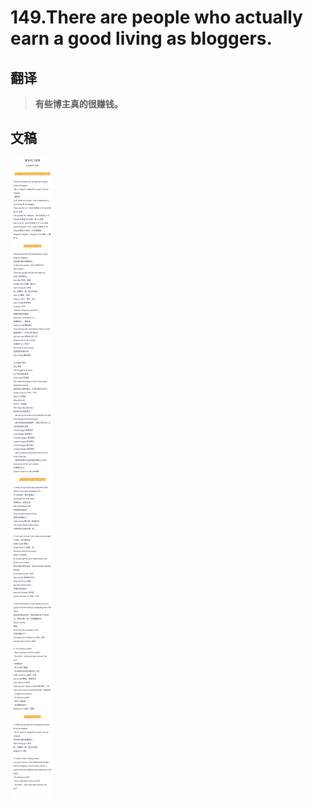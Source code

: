 # 149.There are people who actually earn a good living as bloggers.

## 翻译

> **有些博主真的很赚钱。**

## 文稿

![](img/149.jpg)


